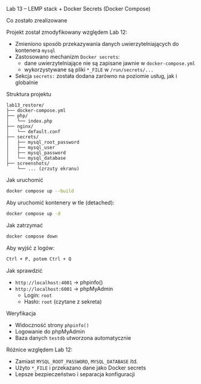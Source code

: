Lab 13 – LEMP stack + Docker Secrets (Docker Compose)

Co zostało zrealizowane

Projekt został zmodyfikowany względem Lab 12:

- Zmieniono sposób przekazywania danych uwierzytelniających do kontenera `mysql`
- Zastosowano mechanizm `Docker secrets`:
  - dane uwierzytelniające nie są zapisane jawnie w `docker-compose.yml`
  - wykorzystywane są pliki `*_FILE` w `/run/secrets/...`
- Sekcja `secrets:` została dodana zarówno na poziomie usług, jak i globalnie

Struktura projektu

```
lab13_restore/
├── docker-compose.yml
├── php/
│   └── index.php
├── nginx/
│   └── default.conf
├── secrets/
│   ├── mysql_root_password
│   ├── mysql_user
│   ├── mysql_password
│   └── mysql_database
├── screenshots/
    └── ... (zrzuty ekranu)
```

Jak uruchomić

```bash
docker compose up --build
```

Aby uruchomić kontenery w tle (detached):

```bash
docker compose up -d
```

Jak zatrzymać

```bash
docker compose down
```

Aby wyjść z logów:

```bash
Ctrl + P, potem Ctrl + Q
```

Jak sprawdzić

- `http://localhost:4001` → phpinfo()
- `http://localhost:6001` → phpMyAdmin
  - Login: `root`
  - Hasło: `root` (czytane z sekreta)

Weryfikacja

- Widoczność strony `phpinfo()`
- Logowanie do phpMyAdmin
- Baza danych `testdb` utworzona automatycznie

Różnice względem Lab 12:

- Zamiast `MYSQL_ROOT_PASSWORD`, `MYSQL_DATABASE` itd.
- Użyto `*_FILE` i przekazano dane jako Docker secrets
- Lepsze bezpieczeństwo i separacja konfiguracji